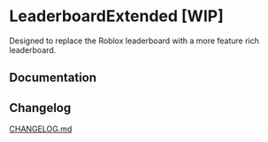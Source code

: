 # LeaderboardExtended \[WIP\]
Designed to replace the Roblox leaderboard with a more feature rich leaderboard.

## Documentation

## Changelog
[CHANGELOG.md](https://github.com/dev-syn/leaderboard-extended/blob/main/changelog.md)